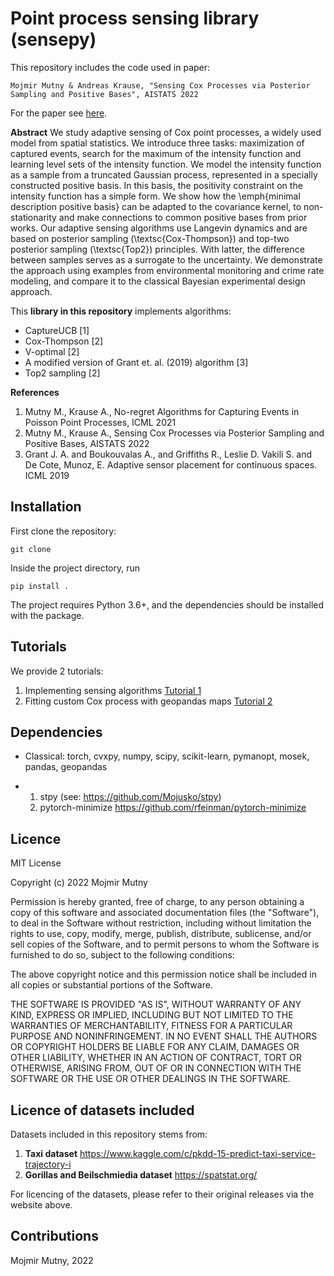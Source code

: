 # Point process sensing library (sensepy)

This repository includes the code used in paper:

`Mojmir Mutny & Andreas Krause, "Sensing Cox Processes via Posterior Sampling and Positive Bases", AISTATS 2022`

For the paper see [here](https://mojmirmutny.github.io/#publications).

**Abstract**
 We study adaptive sensing of Cox point processes, a widely used model from spatial statistics. We introduce three tasks: maximization of captured events, search for the maximum of the intensity function and learning level sets of the intensity function. We model the intensity function as a sample from a truncated Gaussian process, represented in a specially constructed positive basis. In this basis, the positivity constraint on the intensity function has a simple form. We show how the \emph{minimal description positive basis} can be adapted to the covariance kernel, to non-stationarity and make connections to common positive bases from prior works. Our adaptive sensing algorithms use Langevin dynamics and are based on posterior sampling (\textsc{Cox-Thompson}) and top-two posterior sampling (\textsc{Top2}) principles. With latter, the difference between samples serves as a surrogate to the uncertainty. We demonstrate the approach using examples from environmental monitoring and crime rate modeling, and compare it to the classical Bayesian experimental design approach.


This **library in this repository** implements algorithms:

  - CaptureUCB [1]
  - Cox-Thompson [2]
  - V-optimal [2]
  - A modified version of Grant et. al. (2019) algorithm [3]
  - Top2 sampling [2]

**References**

1. Mutny M., Krause A., No-regret Algorithms for Capturing Events in Poisson Point Processes, ICML 2021
2. Mutny M., Krause A., Sensing Cox Processes via Posterior Sampling and Positive Bases, AISTATS 2022
3. Grant J. A. and Boukouvalas  A., and Griffiths R., Leslie D. Vakili S. and De Cote, Munoz, E. Adaptive sensor placement for continuous spaces. ICML 2019
## Installation
First clone the repository:

`git clone `

Inside the project directory, run

`pip install .`

The project requires Python 3.6+, and the dependencies should be installed with the package.

## Tutorials
We provide 2 tutorials:

1. Implementing sensing algorithms [Tutorial 1](https://github.com/Mojusko/sensepy/blob/master/sensepy/tutorial/implementing-sensing-algorithm.ipynb)
2. Fitting custom Cox process with geopandas maps [Tutorial 2](https://github.com/Mojusko/sensepy/blob/master/sensepy/tutorial/custom-kernel-cox-process.ipynb)

## Dependencies
  - Classical: torch, cvxpy, numpy, scipy, scikit-learn, pymanopt, mosek, pandas, geopandas

  - 1. stpy (see: <https://github.com/Mojusko/stpy>)
    2. pytorch-minimize <https://github.com/rfeinman/pytorch-minimize>

## Licence
MIT License

Copyright (c) 2022 Mojmir Mutny

Permission is hereby granted, free of charge, to any person obtaining a copy
of this software and associated documentation files (the "Software"), to deal
in the Software without restriction, including without limitation the rights
to use, copy, modify, merge, publish, distribute, sublicense, and/or sell
copies of the Software, and to permit persons to whom the Software is
furnished to do so, subject to the following conditions:

The above copyright notice and this permission notice shall be included in all
copies or substantial portions of the Software.

THE SOFTWARE IS PROVIDED "AS IS", WITHOUT WARRANTY OF ANY KIND, EXPRESS OR
IMPLIED, INCLUDING BUT NOT LIMITED TO THE WARRANTIES OF MERCHANTABILITY,
FITNESS FOR A PARTICULAR PURPOSE AND NONINFRINGEMENT. IN NO EVENT SHALL THE
AUTHORS OR COPYRIGHT HOLDERS BE LIABLE FOR ANY CLAIM, DAMAGES OR OTHER
LIABILITY, WHETHER IN AN ACTION OF CONTRACT, TORT OR OTHERWISE, ARISING FROM,
OUT OF OR IN CONNECTION WITH THE SOFTWARE OR THE USE OR OTHER DEALINGS IN THE
SOFTWARE.

## Licence of datasets included

Datasets included in this repository stems from:

  1. **Taxi dataset** <https://www.kaggle.com/c/pkdd-15-predict-taxi-service-trajectory-i>
  2. **Gorillas and Beilschmiedia dataset** <https://spatstat.org/>

For licencing of the datasets, please refer to their original releases via the website above.

## Contributions
Mojmir Mutny, 2022
